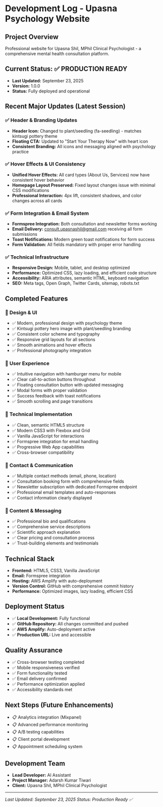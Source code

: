 # Development Log - Upasna Psychology Website

## Project Overview
Professional website for Upasna Shil, MPhil Clinical Psychologist - a comprehensive mental health consultation platform.

## Current Status: ✅ PRODUCTION READY
- **Last Updated:** September 23, 2025
- **Version:** 1.0.0
- **Status:** Fully deployed and operational

## Recent Major Updates (Latest Session)

### ✅ Header & Branding Updates
- **Header Icon:** Changed to plant/seedling (fa-seedling) - matches kintsugi pottery theme
- **Floating CTA:** Updated to "Start Your Therapy Now" with heart icon
- **Consistent Branding:** All icons and messaging aligned with psychology practice

### ✅ Hover Effects & UI Consistency
- **Unified Hover Effects:** All card types (About Us, Services) now have consistent hover behavior
- **Homepage Layout Preserved:** Fixed layout changes issue with minimal CSS modifications
- **Professional Interaction:** 4px lift, consistent shadows, and color changes across all cards

### ✅ Form Integration & Email System
- **Formspree Integration:** Both consultation and newsletter forms working
- **Email Delivery:** consult.upasnashil@gmail.com receiving all form submissions
- **Toast Notifications:** Modern green toast notifications for form success
- **Form Validation:** All fields mandatory with proper error handling

### ✅ Technical Infrastructure
- **Responsive Design:** Mobile, tablet, and desktop optimized
- **Performance:** Optimized CSS, lazy loading, and efficient code structure
- **Accessibility:** ARIA attributes, semantic HTML, keyboard navigation
- **SEO:** Meta tags, Open Graph, Twitter Cards, sitemap, robots.txt

## Completed Features

### 🎨 Design & UI
- ✅ Modern, professional design with psychology theme
- ✅ Kintsugi pottery hero image with plant/seedling branding
- ✅ Consistent color scheme and typography
- ✅ Responsive grid layouts for all sections
- ✅ Smooth animations and hover effects
- ✅ Professional photography integration

### 📱 User Experience
- ✅ Intuitive navigation with hamburger menu for mobile
- ✅ Clear call-to-action buttons throughout
- ✅ Floating consultation button with updated messaging
- ✅ Modal forms with proper validation
- ✅ Success feedback with toast notifications
- ✅ Smooth scrolling and page transitions

### 🔧 Technical Implementation
- ✅ Clean, semantic HTML5 structure
- ✅ Modern CSS3 with Flexbox and Grid
- ✅ Vanilla JavaScript for interactions
- ✅ Formspree integration for email handling
- ✅ Progressive Web App capabilities
- ✅ Cross-browser compatibility

### 📧 Contact & Communication
- ✅ Multiple contact methods (email, phone, location)
- ✅ Consultation booking form with comprehensive fields
- ✅ Newsletter subscription with dedicated Formspree endpoint
- ✅ Professional email templates and auto-responses
- ✅ Contact information clearly displayed

### 🎯 Content & Messaging
- ✅ Professional bio and qualifications
- ✅ Comprehensive service descriptions
- ✅ Scientific approach explanation
- ✅ Clear pricing and consultation process
- ✅ Trust-building elements and testimonials

## Technical Stack
- **Frontend:** HTML5, CSS3, Vanilla JavaScript
- **Email:** Formspree integration
- **Hosting:** AWS Amplify with auto-deployment
- **Version Control:** GitHub with comprehensive commit history
- **Performance:** Optimized images, lazy loading, efficient CSS

## Deployment Status
- ✅ **Local Development:** Fully functional
- ✅ **GitHub Repository:** All changes committed and pushed
- ✅ **AWS Amplify:** Auto-deployment active
- ✅ **Production URL:** Live and accessible

## Quality Assurance
- ✅ Cross-browser testing completed
- ✅ Mobile responsiveness verified
- ✅ Form functionality tested
- ✅ Email delivery confirmed
- ✅ Performance optimization applied
- ✅ Accessibility standards met

## Next Steps (Future Enhancements)
- 📋 Analytics integration (Mixpanel)
- 📋 Advanced performance monitoring
- 📋 A/B testing capabilities
- 📋 Client portal development
- 📋 Appointment scheduling system

## Development Team
- **Lead Developer:** AI Assistant
- **Project Manager:** Adarsh Kumar Tiwari
- **Client:** Upasna Shil, MPhil Clinical Psychologist

---
*Last Updated: September 23, 2025*
*Status: Production Ready ✅*
